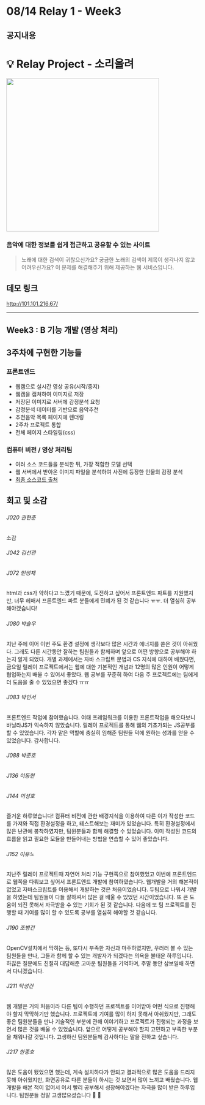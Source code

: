 # 08/14 Relay 1 - Week3
## 공지내용

# 💡 Relay Project - 소리올려  
<img width="400" src="https://user-images.githubusercontent.com/60081031/89016426-af98e280-d353-11ea-9d8f-6a8c479e89fd.jpg">  

### **음악에 대한 정보를 쉽게 접근하고 공유할 수 있는 사이트**

> 노래에 대한 검색이 귀찮으신가요? 궁금한 노래의 검색이 제목이 생각나지 않고 어려우신가요? 이 문제를 해결해주기 위해 제공하는 웹 서비스입니다.

## 데모 링크
http://101.101.216.67/

---

## Week3 : B 기능 개발 (영상 처리)

## 3주차에 구현한 기능들  
### 프론트엔드  

- 웹캠으로 실시간 영상 공유(시작/중지)
- 웹캠을 캡쳐하여 이미지로 저장
- 저장된 이미지로 서버에 감정분석 요청
- 감정분석 데이터를 기반으로 음악추천
- 추천음악 목록 페이지에 렌더링
- 2주차 프로젝트 통합
- 전체 페이지 스타일링(css)

### 컴퓨터 비전 / 영상 처리팀  
- 여러 소스 코드들을 분석한 뒤, 가장 적합한 모델 선택  
- 웹 서버에서 받아온 이미지 파일을 분석하여 사진에 등장한 인물의 감정 분석  
- [최종 소스코드 출처](https://github.com/atulapra/Emotion-detection)  


## 회고 및 소감
###### J020 권현준  

소감

###### J042 김선관  


###### J072 민성재

html과 css가 약하다고 느꼈기 때문에, 도전하고 싶어서 프론트엔드 파트를 지원했지만, 너무 헤매서 프론트엔드 파트 분들에게 민폐가 된 것 같습니다 ㅠㅠ. 더 열심히 공부해야겠습니다!  

###### J080 박슬우
지난 주에 이어 이번 주도 환경 설정에 생각보다 많은 시간과 에너지를 쏟은 것이 아쉬웠다. 그래도 다른 시간동안 잘하는 팀원들과 함께하며 앞으로 어떤 방향으로 공부해야 하는지 알게 되었다. 개별 과제에서는 자바 스크립트 문법과 CS 지식에 대하여 배웠다면, 금요일 릴레이 프로젝트에서는 웹에 대한 기본적인 개념과 12명의 많은 인원이 어떻게 협업하는지 배울 수 있어서 좋았다. 웹 공부를 꾸준히 하여 다음 주 프로젝트에는 팀에게 더 도움을 줄 수 있었으면 좋겠다 ㅠㅠ  

###### J083 박인서

프론트엔드 작업에 참여했습니다. 여태 프레임워크를 이용한 프론트작업을 해오다보니 바닐라JS가 익숙하지 않았습니다. 릴레이 프로젝트를 통해 웹의 기초가되는 JS공부를 할 수 있었습니다.
각자 맡은 역할에 충실히 임해준 팀원들 덕에 원하는 성과를 얻을 수 있었습니다. 감사합니다.  


###### J088 박준호  
  
###### J136 이동현  
  

###### J144 이성호  
즐거운 하루였습니다! 컴퓨터 비전에 관한 배경지식을 이용하여 다른 이가 작성한 코드를 가져와 직접 환경설정을 하고, 테스트해보는 재미가 있었습니다. 특히 환경설정에서 많은 난관에 봉착하였지만, 팀원분들과 함께 해결할 수 있었습니다. 이미 작성된 코드의 흐름을 읽고 필요한 모듈을 만들어내는 방법을 연습할 수 있어 좋았습니다.


###### J152 이유노  
지난주 릴레이 프로젝트때 자연어 처리 기능 구현쪽으로 참여했었고 이번에 프론트엔드로 웹쪽을 다뤄보고 싶어서 프론트엔드 개발에 참여하였습니다. 웹개발을 거의 해본적이 없었고 자바스크립트를 이용해서 개발하는 것은 처음이었습니다. 두팀으로 나워서 개발을 하였는데 팀원들이 다들 잘하셔서 많은 걸 배울 수 있었던 시간이었습니다. 또 큰 도움이 되진 못해서 자극받을 수 있는 기회가 된 것 같습니다. 다음에 또 팀 프로젝트를 진행할 때 기여를 많이 할 수 있도록 공부를 열심히 해야할 것 같습니다.

###### J190 조병건  
OpenCV설치에서 막히는 등, 또다시 부족한 자신과 마주하였지만, 우러러 볼 수 있는 팀원들을 만나, 그들과 함께 할 수 있는 개발자가 되겠다는 의욕을 불태운 하루입니다. 하찮은 질문에도 친절히 대답해준  고마운 팀원들을 기억하며, 주말 동안 삼보일배 하면서 다니겠습니다.  

###### J211 탁성건  
웹 개발은 거의 처음이라 다른 팀이 수행하던 프로젝트를 이어받아 어떤 식으로 진행해야 할지 막막하기만 했습니다. 프로젝트에 기여를 많이 하지 못해서 아쉬웠지만, 그래도 좋은 팀원분들을 만나 기술적인 부분에 관해 이야기하고 프로젝트가 진행되는 과정을 보면서 많은 것을 배울 수 있었습니다. 앞으로 어떻게 공부해야 할지 고민하고 부족한 부분을 채워나갈 것입니다. 고생하신 팀원분들께 감사하다는 말을 전하고 싶습니다.

###### J217 한종호  
많은 도움이 됐었으면 했는데, 계속 설치하다가 안되고 결과적으로 많은 도움을 드리지 못해 아쉬웠지만, 화면공유로 다른 분들이 하시는 것 보면서 많이 느끼고 배웠습니다. 웹 개발을 해본 적이 없어서 어서 빨리 공부해서 성장해야겠다는 자극을 많이 받은 하루입니다. 팀원분들 정말 고생많으셨습니다 🙂 👏  

